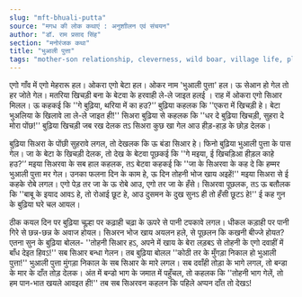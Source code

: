 ```yaml
---
slug: "mft-bhuali-putta"
source: "मगध की लोक कथाएं : अनुशाीलन एवं संचयन"
author: "डॉ. राम प्रसाद सिंह"
section: "मनोरंजक कथा"
title: "भुआली पुत्ता"
tags: "mother-son relationship, cleverness, wild boar, village life, playful justice"
---
```

एगो गाँव में एगो मेहरारू हल। ओकरा एगो बेटा हल। ओकर नाम 'भुआली पुत्ता' हल। ऊ सेआन हो गेल तो हर जोते गेल। मतरिया खिचड़ी बना के बेटवा के हरवाही ले-ले जाइत हलई । राह में ओकरा एगो सिआर मिलल। ऊ कहकई कि ''गे बुढ़िया, थरिया में का हउ?'’ बुढ़िया कहलक कि ''एकरा में खिचड़ी हे। बेटा भुअलिया के खिलावे ला ले-ले जाइत ही!'' सिअरा बुढ़िया से कहलक कि ''धर दे बुढ़िया खिचड़ी, सुहरा दे मोरा पोंछ!'' बुढ़िया खिचड़ी जब रख देलक तऽ सिअरा कुछ खा गेल आउ हीड़-हाड़ के छोड़ देलक। 

बुढ़िया सिअरा के पोंछी सुहरावे लगल, तो देखलक कि ऊ बंडा सिआर हे। फिनो बुढ़िया भुआली पुत्ता के पास गेल। जा के बेटा के खिचड़ी देलक, तो देख के बेटवा पूछकई कि ''गे मइया, ई खिचड़िआ हीड़ल काहे हउ?'’ मइया सिअरवा के सब हाल कहलक, तऽ बेटवा कहकई कि ''जा के सिअरवा के कह दे कि हम्मर भुआली पुत्ता मर गेल। उनका फलना दिन के काम हे, ऊ दिन तोहनी भोज खाय अइहें!'' मइया सिअरा से ई कहके रोबे लगल। एगो पेड़ तर जा के ऊ रोबे आउ, एगो तर जा के हँसे। सिअरवा पूछलक, तऽ ऊ बतौलक कि ''बाबू के इयाद आवऽ हे, तो रोआई छूट हे, आउ दुसमन के दुख सुनऽ ही तो हँसी छूटऽ हे!'' ई कह गुन के बुढ़िया घरे चल आयल। 
 
ठीक कयल दिन पर बुढ़िया चूल्हा पर कढ़ाही चढ़ा के ऊपरे से पानी टपकावे लगल। धीकल कड़ाही पर पानी गिरे से छन्न-छन्न के अवाज होयल। सिअरन भोज खाय अयलन हले, से पूछलन कि कखनी बीज्जे होयत? एतना सुन के बुढ़िया बोलल- ''तोहनी सिआर हऽ, अपने में खाय के बेरा लड़बऽ से तोहनी के एगो दवाहीं में बाँध देइत हिवऽ!'' सब सिआर बन्धा गेलन। तब बुढ़िया बोलल ''कोठी तर के मुँगड़ा निकाल हो भुआली पुत्ता!'' भुआली पुत्ता मुंगड़ा निकाल के सब सिआर के मारे लगल। सब दवाँही तोड़ा के भागे लगल, तो बन्डा के मार के दाँत तोड़ देलक। अंत में बन्डो भाग के जमात में पहुँचल, तो कहलक कि ''तोहनी भाग गेलें, तो हम पान-भात खयले आवइत ही!'' तब सब सिअरवन कहलन कि पहिले अप्पन दाँत तो देखऽ! 